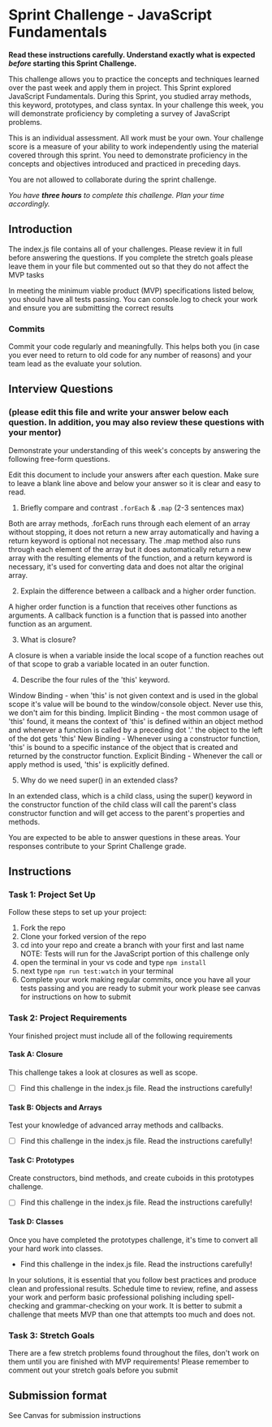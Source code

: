 # Sprint Challenge - JavaScript Fundamentals

**Read these instructions carefully. Understand exactly what is expected _before_ starting this Sprint Challenge.**

This challenge allows you to practice the concepts and techniques learned over the past week and apply them in project. This Sprint explored JavaScript Fundamentals. During this Sprint, you studied array methods, this keyword, prototypes, and class syntax. In your challenge this week, you will demonstrate proficiency by completing a survey of JavaScript problems.

This is an individual assessment. All work must be your own. Your challenge score is a measure of your ability to work independently using the material covered through this sprint. You need to demonstrate proficiency in the concepts and objectives introduced and practiced in preceding days.

You are not allowed to collaborate during the sprint challenge. 

_You have **three hours** to complete this challenge. Plan your time accordingly._


## Introduction

The index.js file contains all of your challenges. Please review it in full before answering the questions. If you complete the stretch goals please leave them in your file but commented out so that they do not affect the MVP tasks 

In meeting the minimum viable product (MVP) specifications listed below, you should have all tests passing. You can console.log to check your work and ensure you are submitting the correct results 

### Commits

Commit your code regularly and meaningfully. This helps both you (in case you ever need to return to old code for any number of reasons) and your team lead as the evaluate your solution.

## Interview Questions
### (please edit this file and write your answer below each question. In addition, you may also review these questions with your mentor)
Demonstrate your understanding of this week's concepts by answering the following free-form questions.

Edit this document to include your answers after each question. Make sure to leave a blank line above and below your answer so it is clear and easy to read.

1. Briefly compare and contrast `.forEach` & `.map` (2-3 sentences max)

Both are array methods, .forEach runs through each element of an array without stopping, it does not return a new array automatically and having a return keyword is optional not necessary. The .map method also runs through each element of the array but it does automatically return a new array with the resulting elements of the function, and a return keyword is necessary, it's used for converting data and does not altar the original array.

2. Explain the difference between a callback and a higher order function.

A higher order function is a function that receives other functions as arguments. A callback function is a function that is passed into another function as an argument.  

3. What is closure?

A closure is when a variable inside the local scope of a function reaches out of that scope to grab a variable located in an outer function.

4. Describe the four rules of the 'this' keyword.

Window Binding - when 'this' is not given context and is used in the global scope it's value will be bound to the window/console object. Never use this, we don't aim for this binding.
Implicit Binding - the most common usage of 'this' found, it means the context of 'this' is defined within an object method and whenever a function is called by a preceding dot '.' the object to the left of the dot gets 'this' 
New Binding - Whenever using a constructor function, 'this' is bound to a specific instance of the object that is created and returned by the constructor function. 
Explicit Binding - Whenever the call or apply method is used, 'this' is explicitly defined. 

5. Why do we need super() in an extended class?

In an extended class, which is a child class, using the super() keyword in the constructor function of the child class will call the parent's class constructor function and will get access to the parent's properties and methods.

You are expected to be able to answer questions in these areas. Your responses contribute to your Sprint Challenge grade. 

## Instructions

### Task 1: Project Set Up

Follow these steps to set up your project:

1. Fork the repo
2. Clone your forked version of the repo
3. cd into your repo and create a branch with your first and last name
NOTE: Tests will run for the JavaScript portion of this challenge only
4. open the terminal in your vs code and type `npm install`
5. next type `npm run test:watch` in your terminal
6. Complete your work making regular commits, once you have all your tests passing and you are ready to submit your work please see canvas for instructions on how to submit

### Task 2: Project Requirements

Your finished project must include all of the following requirements

#### Task A: Closure

This challenge takes a look at closures as well as scope. 
* [ ] Find this challenge in the index.js file. Read the instructions carefully!

#### Task B: Objects and Arrays

Test your knowledge of advanced array methods and callbacks.
* [ ] Find this challenge in the index.js file. Read the instructions carefully!

#### Task C: Prototypes

Create constructors, bind methods, and create cuboids in this prototypes challenge.
* [ ] Find this challenge in the index.js file. Read the instructions carefully!

#### Task D: Classes

Once you have completed the prototypes challenge, it's time to convert all your hard work into classes.
* Find this challenge in the index.js file. Read the instructions carefully!

In your solutions, it is essential that you follow best practices and produce clean and professional results. Schedule time to review, refine, and assess your work and perform basic professional polishing including spell-checking and grammar-checking on your work. It is better to submit a challenge that meets MVP than one that attempts too much and does not.

### Task 3: Stretch Goals 

There are a few stretch problems found throughout the files, don't work on them until you are finished with MVP requirements! Please remember to comment out your stretch goals before you submit 

## Submission format

See Canvas for submission instructions 

